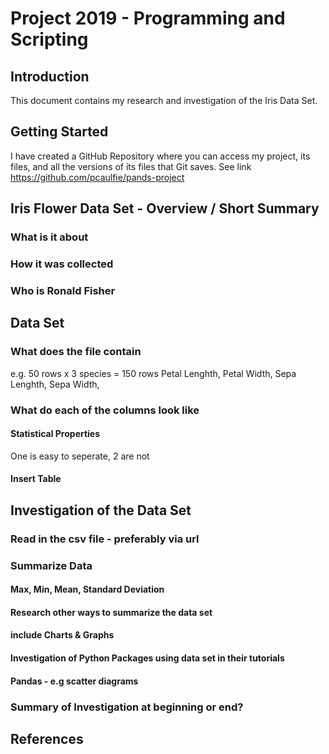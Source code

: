# Project 2019 - Programming and Scripting
## Introduction

This document contains my research and investigation of the Iris Data Set. 

## Getting Started

I have created a GitHub Repository where you can access my project, its files, and all the versions of its files that Git saves. See link https://github.com/pcaulfie/pands-project

## Iris Flower Data Set - Overview / Short Summary
### What is it about
### How it was collected
### Who is Ronald Fisher

## Data Set
### What does the file contain
e.g. 50 rows x 3 species = 150 rows
Petal Lenghth, Petal Width, Sepa Lenghth, Sepa Width,
### What do each of the columns look like
#### Statistical Properties
One is easy to seperate, 2 are not
#### Insert Table

## Investigation of the Data Set

### Read in the csv file - preferably via url 
### Summarize Data
#### Max, Min, Mean, Standard Deviation
#### Research other ways to summarize the data set
#### include Charts & Graphs
#### Investigation of Python Packages using data set in their tutorials
#### Pandas - e.g scatter diagrams 
### Summary of Investigation at beginning or end?



## References

